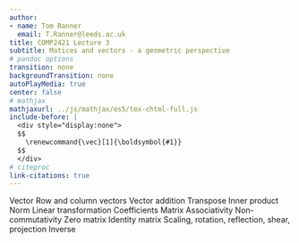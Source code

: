 ```yaml
---
author:
- name: Tom Ranner
  email: T.Ranner@leeds.ac.uk
title: COMP2421 Lecture 3
subtitle: Matices and vectors - a geometric perspective
# pandoc options
transition: none
backgroundTransition: none
autoPlayMedia: true
center: false
# mathjax
mathjaxurl: ../js/mathjax/es5/tex-chtml-full.js
include-before: |
  <div style="display:none">
  $$
    \renewcommand{\vec}[1]{\boldsymbol{#1}}
  $$
  </div>
# citeproc
link-citations: true
---
```

<!-- TODO: table of contents -->

Vector
Row and column vectors
Vector addition
Transpose
Inner product
Norm
Linear transformation
Coefficients
Matrix
Associativity
Non-commutativity
Zero matrix
Identity matrix
Scaling, rotation, reflection, shear, projection
Inverse
